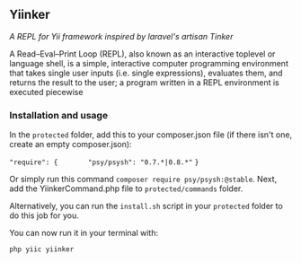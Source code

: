 ## Yiinker
*A REPL for Yii framework inspired by laravel's artisan Tinker*

A Read–Eval–Print Loop (REPL), also known as an interactive toplevel or language shell, is a simple, interactive computer programming environment that takes single user inputs (i.e. single expressions), evaluates them, and returns the result to the user; a program written in a REPL environment is executed piecewise

### Installation and usage

In the `protected` folder, add this to your composer.json file (if there isn't one, create an empty composer.json):

`"require": { `
      `      "psy/psysh": "0.7.*|0.8.*"`
`}
`

Or simply run this command `composer require psy/psysh:@stable`.
Next, add the YiinkerCommand.php file to `protected/commands` folder.

Alternatively, you can run the `install.sh` script in your `protected` folder to do this job for you.

You can now run it in your terminal with:

`php yiic yiinker`
